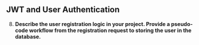 ## JWT and User Authentication

8. **Describe the user registration logic in your project. Provide a pseudo-code workflow from the registration request to storing the user in the database.**
